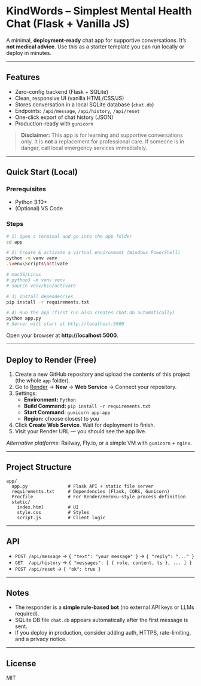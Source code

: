 # KindWords – Simplest Mental Health Chat  (Flask + Vanilla JS)

A minimal, **deployment-ready** chat app for supportive conversations. It’s **not medical advice**. Use this as a starter template you can run locally or deploy in minutes.

---

## Features
- Zero-config backend  (Flask + SQLite)
- Clean, responsive UI (vanilla HTML/CSS/JS)
- Stores conversation in a local SQLite database (`chat.db`)
- Endpoints: `/api/message`, `/api/history`, `/api/reset`
- One-click export of chat history (JSON)
- Production-ready with `gunicorn`

> **Disclaimer:** This app is for learning and supportive conversations only. It is **not** a replacement for professional care. If someone is in danger, call local emergency services immediately.

---

## Quick Start (Local)

### Prerequisites
- Python 3.10+
- (Optional) VS Code

### Steps
```bash
# 1) Open a terminal and go into the app folder
cd app

# 2) Create & activate a virtual environment (Windows PowerShell)
python -m venv venv
.\venv\Scripts\activate

# macOS/Linux
# python3 -m venv venv
# source venv/bin/activate

# 3) Install dependencies
pip install -r requirements.txt

# 4) Run the app (first run also creates chat.db automatically)
python app.py
# Server will start at http://localhost:5000
```

Open your browser at **http://localhost:5000**.

---

## Deploy to Render (Free)

1. Create a new GitHub repository and upload the contents of this project (the whole `app` folder).
2. Go to [Render](https://render.com) → **New** → **Web Service** → Connect your repository.
3. Settings:
   - **Environment:** `Python`
   - **Build Command:** `pip install -r requirements.txt`
   - **Start Command:** `gunicorn app:app`
   - **Region:** choose closest to you
4. Click **Create Web Service**. Wait for deployment to finish.
5. Visit your Render URL — you should see the app live.

_Alternative platforms_: Railway, Fly.io, or a simple VM with `gunicorn` + `nginx`.

---

## Project Structure
```
app/
  app.py               # Flask API + static file server
  requirements.txt     # Dependencies (Flask, CORS, Gunicorn)
  Procfile             # For Render/Heroku-style process definition
  static/
    index.html         # UI
    style.css          # Styles
    script.js          # Client logic
```

---

## API
- `POST /api/message` → `{ "text": "your message" }` → `{ "reply": "..." }`
- `GET  /api/history` → `{ "messages": [ { role, content, ts }, ... ] }`
- `POST /api/reset` → `{ "ok": true }`

---

## Notes
- The responder is a **simple rule-based bot** (no external API keys or LLMs required).
- SQLite DB file `chat.db` appears automatically after the first message is sent.
- If you deploy in production, consider adding auth, HTTPS, rate-limiting, and a privacy notice.

---

## License
MIT
